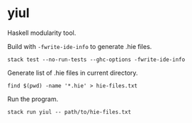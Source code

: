 # yiul

Haskell modularity tool.

Build with `-fwrite-ide-info` to generate .hie files.
```
stack test --no-run-tests --ghc-options -fwrite-ide-info
```

Generate list of .hie files in current directory.
```
find $(pwd) -name '*.hie' > hie-files.txt
```

Run the program.
```
stack run yiul -- path/to/hie-files.txt
```
